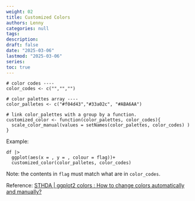 ```yaml
---
weight: 02
title: Customized Colors
authors: Lenny
categories: null
tags: 
description: 
draft: false
date: "2025-03-06"
lastmod: "2025-03-06"
series:
toc: true
---
```



```
# color codes ----
color_codes <- c("","","")

# color palettes array ----
color_palletes <- c("#f04d43","#33a02c", "#ABA6AA")

# link color_palettes with a group by a function.
customized_color <- function(color_palettes, color_codes){
  scale_color_manual(values = setNames(color_palettes, color_codes) )
}
```

Example:

```
df |>
  ggplot(aes(x = , y = , colour = flag))+
  customized_color(color_palletes, color_codes)
```

Note: the contents in `flag` must match what are in `color_codes`.

 
Reference: <a href = "https://www.sthda.com/english/wiki/ggplot2-colors-how-to-change-colors-automatically-and-manually" target="_blank" rel="noopener noreferrer">STHDA | ggplot2 colors : How to change colors automatically and manually?</a>
